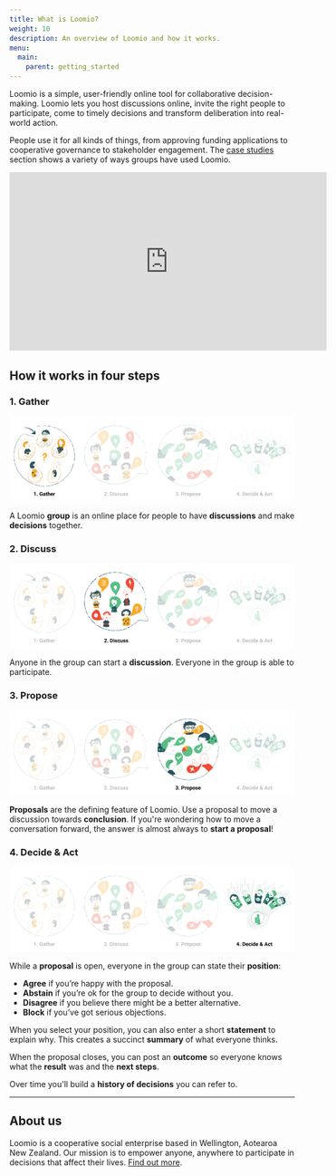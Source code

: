 ```yaml
---
title: What is Loomio?
weight: 10
description: An overview of Loomio and how it works.
menu:
  main:
    parent: getting_started
---
```


Loomio is a simple, user-friendly online tool for collaborative decision-making. Loomio lets you host discussions online, invite the right people to participate, come to timely decisions and transform deliberation into real-world action.

People use it for all kinds of things, from approving funding applications to cooperative governance to stakeholder engagement. The [case studies](../../../blog_links/case_studies) section shows a variety of ways groups have used Loomio.

<iframe width="560" height="315" src="https://www.youtube.com/embed/CoYYNthNxOY" frameborder="0" allowfullscreen></iframe>

## How it works in four steps

### 1. Gather

![](gather.png)

A Loomio **group** is an online place for people to have **discussions** and make **decisions** together.


### 2. Discuss


![](discuss.png)


Anyone in the group can start a **discussion**. Everyone in the group is able to participate.

### 3. Propose

![](propose.png)

**Proposals** are the defining feature of Loomio. Use a proposal to move a discussion towards **conclusion**. If you're wondering how to move a conversation forward, the answer is almost always to **start a proposal**!

### 4. Decide & Act

![](decide.png)

While a **proposal** is open, everyone in the group can state their **position**:

* **Agree** if you’re happy with the proposal.
* **Abstain** if you’re ok for the group to decide without you.
* **Disagree** if you believe there might be a better alternative.
* **Block** if you’ve got serious objections.

When you select your position, you can also enter a short **statement** to explain why. This creates a succinct **summary** of what everyone thinks.

When the proposal closes, you can post an **outcome** so everyone knows what the **result** was and the **next steps**.

Over time you'll build a **history of decisions** you can refer to.

---

## About us
Loomio is a cooperative social enterprise based in Wellington, Aotearoa New Zealand. Our mission is to empower anyone, anywhere to participate in decisions that affect their lives. [Find out more](https://www.loomio.org/about).
